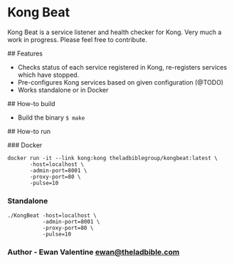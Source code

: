 # Kong Beat

Kong Beat is a service listener and health checker for Kong. Very much a work in progress. Please feel free to contribute.

## Features
- Checks status of each service registered in Kong, re-registers services which have stopped.
- Pre-configures Kong services based on given configuration (@TODO)
- Works standalone or in Docker

## How-to build
- Build the binary `$ make`

## How-to run 

### Docker
```
docker run -it --link kong:kong theladbiblegroup/kongbeat:latest \ 
       -host=localhost \
       -admin-port=8001 \
       -proxy-port=80 \
       -pulse=10 
```

### Standalone 
```
./KongBeat -host=localhost \
           -admin-port=8001 \
           -proxy-port=80 \
           -pulse=10 
```

### Author - Ewan Valentine ewan@theladbible.com
